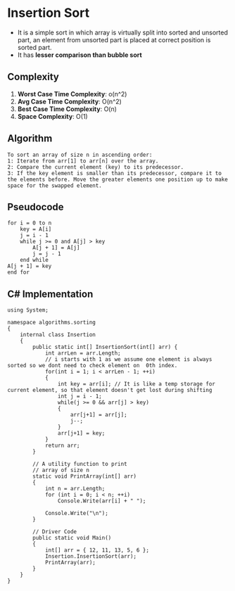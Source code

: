 # Insertion Sort
* It is a simple sort in which array is virtually split into sorted and unsorted part, an element from unsorted part is placed at correct position is sorted part. 
* It has **lesser comparison than bubble sort**

## Complexity 
1. **Worst Case Time Complexity**: o(n^2)
2. **Avg Case Time Complexity**: O(n^2)
3. **Best Case Time Complexity**: O(n)
4. **Space Complexity**: O(1)

## Algorithm
```
To sort an array of size n in ascending order: 
1: Iterate from arr[1] to arr[n] over the array. 
2: Compare the current element (key) to its predecessor. 
3: If the key element is smaller than its predecessor, compare it to the elements before. Move the greater elements one position up to make space for the swapped element.
```

## Pseudocode 
```
for i = 0 to n
    key = A[i]
    j = i - 1
    while j >= 0 and A[j] > key
        A[j + 1] = A[j]
        j = j - 1
    end while
A[j + 1] = key
end for
```

## C# Implementation
```
using System;

namespace algorithms.sorting
{
    internal class Insertion
    {
        public static int[] InsertionSort(int[] arr) { 
            int arrLen = arr.Length;
            // i starts with 1 as we assume one element is always sorted so we dont need to check element on  0th index.
            for(int i = 1; i < arrLen - 1; ++i)
            {
                int key = arr[i]; // It is like a temp storage for current element, so that element doesn't get lost during shifting 
                int j = i - 1;
                while(j >= 0 && arr[j] > key)
                {
                    arr[j+1] = arr[j];
                    j--;
                }
                arr[j+1] = key;
            }
            return arr; 
        }

        // A utility function to print
        // array of size n
        static void PrintArray(int[] arr)
        {
            int n = arr.Length;
            for (int i = 0; i < n; ++i)
                Console.Write(arr[i] + " ");

            Console.Write("\n");
        }

        // Driver Code
        public static void Main()
        {
            int[] arr = { 12, 11, 13, 5, 6 };
            Insertion.InsertionSort(arr);
            PrintArray(arr);
        }
    }
}

```